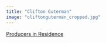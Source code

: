 ```yaml
---
title: "Clifton Guterman"
image: "cliftonguterman_cropped.jpg"
---
```


[Producers in Residence](/programs/producers-in-residence)